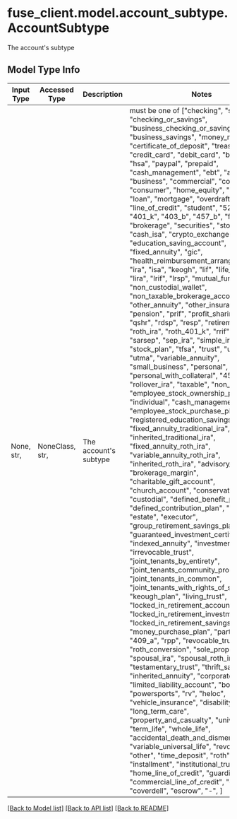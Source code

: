 # fuse_client.model.account_subtype.AccountSubtype

The account's subtype

## Model Type Info
Input Type | Accessed Type | Description | Notes
------------ | ------------- | ------------- | -------------
None, str,  | NoneClass, str,  | The account&#x27;s subtype | must be one of ["checking", "savings", "checking_or_savings", "business_checking_or_savings", "business_savings", "money_market", "certificate_of_deposit", "treasury", "credit_card", "debit_card", "bonds", "hsa", "paypal", "prepaid", "cash_management", "ebt", "auto", "business", "commercial", "construction", "consumer", "home_equity", "foreign", "loan", "mortgage", "overdraft", "line_of_credit", "student", "529", "401_a", "401_k", "403_b", "457_b", "funds", "brokerage", "securities", "stocks", "cash_isa", "crypto_exchange", "education_saving_account", "fixed_annuity", "gic", "health_reimbursement_arrangement", "ira", "isa", "keogh", "lif", "life_insurance", "lira", "lrif", "lrsp", "mutual_fund", "non_custodial_wallet", "non_taxable_brokerage_account", "other_annuity", "other_insurance", "pension", "prif", "profit_sharing_plan", "qshr", "rdsp", "resp", "retirement", "rlif", "roth_ira", "roth_401_k", "rrif", "rrsp", "sarsep", "sep_ira", "simple_ira", "sipp", "stock_plan", "tfsa", "trust", "ugma", "utma", "variable_annuity", "small_business", "personal", "personal_with_collateral", "457", "rollover_ira", "taxable", "non_taxable", "employee_stock_ownership_plan", "individual", "cash_management_account", "employee_stock_purchase_plan", "registered_education_savings_plan", "fixed_annuity_traditional_ira", "inherited_traditional_ira", "fixed_annuity_roth_ira", "variable_annuity_roth_ira", "inherited_roth_ira", "advisory_account", "brokerage_margin", "charitable_gift_account", "church_account", "conservatorship", "custodial", "defined_benefit_plan", "defined_contribution_plan", "educational", "estate", "executor", "group_retirement_savings_plan", "guaranteed_investment_certificate", "indexed_annuity", "investment_club", "irrevocable_trust", "joint_tenants_by_entirety", "joint_tenants_community_property", "joint_tenants_in_common", "joint_tenants_with_rights_of_survivorship", "keough_plan", "living_trust", "locked_in_retirement_account", "locked_in_retirement_investment_fund", "locked_in_retirement_savings_account", "money_purchase_plan", "partnership", "409_a", "rpp", "revocable_trust", "roth_conversion", "sole_proprietorship", "spousal_ira", "spousal_roth_ira", "testamentary_trust", "thrift_savings_plan", "inherited_annuity", "corporate_account", "limited_liability_account", "boat", "powersports", "rv", "heloc", "vehicle_insurance", "disability", "health", "long_term_care", "property_and_casualty", "universal_life", "term_life", "whole_life", "accidental_death_and_dismemberment", "variable_universal_life", "revolving", "other", "time_deposit", "roth", "military", "installment", "institutional_trust", "home_line_of_credit", "guardian", "commercial_line_of_credit", "charge", "coverdell", "escrow", "-", ] 

[[Back to Model list]](../../README.md#documentation-for-models) [[Back to API list]](../../README.md#documentation-for-api-endpoints) [[Back to README]](../../README.md)

